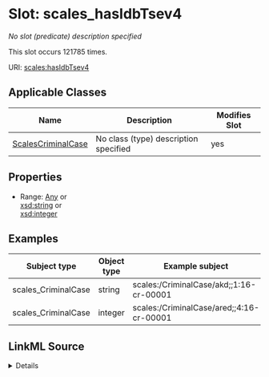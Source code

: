 

# Slot: scales_hasIdbTsev4


_No slot (predicate) description specified_






This slot occurs 121785 times.


URI: [scales:hasIdbTsev4](http://schemas.scales-okn.org/rdf/scales#hasIdbTsev4)



<!-- no inheritance hierarchy -->





## Applicable Classes

| Name | Description | Modifies Slot |
| --- | --- | --- |
| [ScalesCriminalCase](../classes/ScalesCriminalCase.md) | No class (type) description specified |  yes  |







## Properties

* Range: [Any](../classes/Any.md)&nbsp;or&nbsp;<br />[xsd:string](http://www.w3.org/2001/XMLSchema#string)&nbsp;or&nbsp;<br />[xsd:integer](http://www.w3.org/2001/XMLSchema#integer)






## Examples

| Subject type | Object type | Example subject | Example object | Occurrences |
| --- | --- | --- | --- | --- |
| scales_CriminalCase | string | scales:/CriminalCase/akd;;1:16-cr-00001 | -8 | 107604 |
| scales_CriminalCase | integer | scales:/CriminalCase/ared;;4:16-cr-00001 | -8 | 14181 |




## LinkML Source

<details>

```yaml
name: scales_hasIdbTsev4
annotations:
  count:
    tag: count
    value: 121785
description: No slot (predicate) description specified
examples:
- object:
    example_object: '-8'
    example_object_type: string
    example_predicate: scales:hasIdbTsev4
    example_subject: scales:/CriminalCase/akd;;1:16-cr-00001
    example_subject_type: scales_CriminalCase
- object:
    example_object: '-8'
    example_object_type: integer
    example_predicate: scales:hasIdbTsev4
    example_subject: scales:/CriminalCase/ared;;4:16-cr-00001
    example_subject_type: scales_CriminalCase
from_schema: scales-kg
rank: 1000
slot_uri: scales:hasIdbTsev4
alias: scales_hasIdbTsev4
domain_of:
- scales_CriminalCase
range: Any
any_of:
- range: string
- range: integer

```
</details>